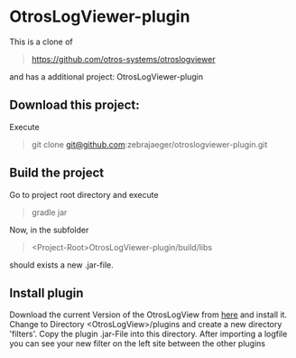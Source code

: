 # OtrosLogViewer-plugin

This is a clone of 
> https://github.com/otros-systems/otroslogviewer

and has a additional project: OtrosLogViewer-plugin
     
## Download this project:
Execute
> git clone git@github.com:zebrajaeger/otroslogviewer-plugin.git

## Build the project
Go to project root directory and execute      
> gradle jar

Now, in the subfolder
> &lt;Project-Root&gt;OtrosLogViewer-plugin/build/libs

should exists a new .jar-file.
 
## Install plugin
Download the current Version of the OtrosLogView from [here](https://sourceforge.net/projects/otroslogviewer/) and install it.
Change to Directory &lt;OtrosLogView&gt;/plugins and create a new directory 'filters'.
Copy the plugin .jar-File into this directory.
After importing a logfile you can see your new filter on the left site between the other plugins